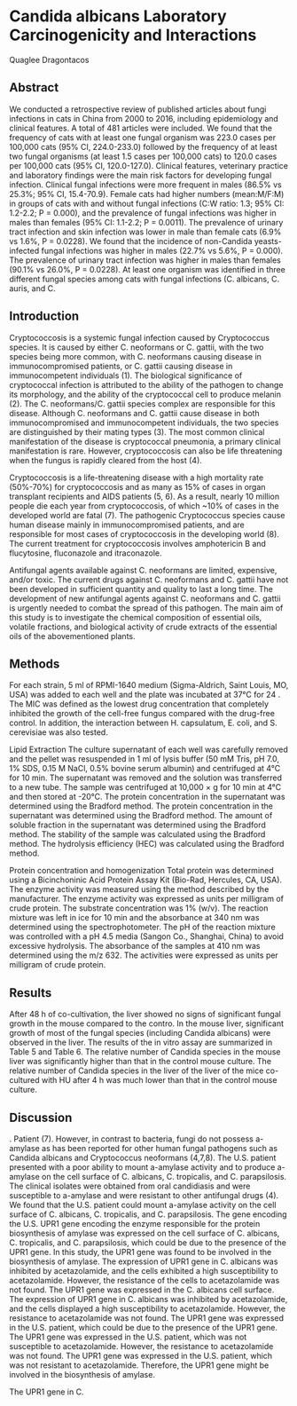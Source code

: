 # Candida albicans Laboratory Carcinogenicity and Interactions
Quaglee Dragontacos


## Abstract
We conducted a retrospective review of published articles about fungi infections in cats in China from 2000 to 2016, including epidemiology and clinical features. A total of 481 articles were included. We found that the frequency of cats with at least one fungal organism was 223.0 cases per 100,000 cats (95% CI, 224.0-233.0) followed by the frequency of at least two fungal organisms (at least 1.5 cases per 100,000 cats) to 120.0 cases per 100,000 cats (95% CI, 120.0-127.0). Clinical features, veterinary practice and laboratory findings were the main risk factors for developing fungal infection. Clinical fungal infections were more frequent in males (86.5% vs 25.3%; 95% CI, 15.4-70.9). Female cats had higher numbers (mean:M/F:M) in groups of cats with and without fungal infections (C:W ratio: 1.3; 95% CI: 1.2-2.2; P = 0.000), and the prevalence of fungal infections was higher in males than females (95% CI: 1.1-2.2; P = 0.0011). The prevalence of urinary tract infection and skin infection was lower in male than female cats (6.9% vs 1.6%, P = 0.0228). We found that the incidence of non-Candida yeasts-infected fungal infections was higher in males (22.7% vs 5.6%, P = 0.000). The prevalence of urinary tract infection was higher in males than females (90.1% vs 26.0%, P = 0.0228). At least one organism was identified in three different fungal species among cats with fungal infections (C. albicans, C. auris, and C.


## Introduction
Cryptococcosis is a systemic fungal infection caused by Cryptococcus species. It is caused by either C. neoformans or C. gattii, with the two species being more common, with C. neoformans causing disease in immunocompromised patients, or C. gattii causing disease in immunocompetent individuals (1). The biological significance of cryptococcal infection is attributed to the ability of the pathogen to change its morphology, and the ability of the cryptococcal cell to produce melanin (2). The C. neoformans/C. gattii species complex are responsible for this disease. Although C. neoformans and C. gattii cause disease in both immunocompromised and immunocompetent individuals, the two species are distinguished by their mating types (3). The most common clinical manifestation of the disease is cryptococcal pneumonia, a primary clinical manifestation is rare. However, cryptococcosis can also be life threatening when the fungus is rapidly cleared from the host (4).

Cryptococcosis is a life-threatening disease with a high mortality rate (50%-70%) for cryptococcosis and as many as 15% of cases in organ transplant recipients and AIDS patients (5, 6). As a result, nearly 10 million people die each year from cryptococcosis, of which ~10% of cases in the developed world are fatal (7). The pathogenic Cryptococcus species cause human disease mainly in immunocompromised patients, and are responsible for most cases of cryptococcosis in the developing world (8). The current treatment for cryptococcosis involves amphotericin B and flucytosine, fluconazole and itraconazole.

Antifungal agents available against C. neoformans are limited, expensive, and/or toxic. The current drugs against C. neoformans and C. gattii have not been developed in sufficient quantity and quality to last a long time. The development of new antifungal agents against C. neoformans and C. gattii is urgently needed to combat the spread of this pathogen. The main aim of this study is to investigate the chemical composition of essential oils, volatile fractions, and biological activity of crude extracts of the essential oils of the abovementioned plants.


## Methods

For each strain, 5 ml of RPMI-1640 medium (Sigma-Aldrich, Saint Louis, MO, USA) was added to each well and the plate was incubated at 37°C for 24 . The MIC was defined as the lowest drug concentration that completely inhibited the growth of the cell-free fungus compared with the drug-free control. In addition, the interaction between H. capsulatum, E. coli, and S. cerevisiae was also tested.

Lipid Extraction
The culture supernatant of each well was carefully removed and the pellet was resuspended in 1 ml of lysis buffer (50 mM Tris, pH 7.0, 1% SDS, 0.15 M NaCl, 0.5% bovine serum albumin) and centrifuged at 4°C for 10 min. The supernatant was removed and the solution was transferred to a new tube. The sample was centrifuged at 10,000 × g for 10 min at 4°C and then stored at -20°C. The protein concentration in the supernatant was determined using the Bradford method. The protein concentration in the supernatant was determined using the Bradford method. The amount of soluble fraction in the supernatant was determined using the Bradford method. The stability of the sample was calculated using the Bradford method. The hydrolysis efficiency (HEC) was calculated using the Bradford method.

Protein concentration and homogenization
Total protein was determined using a Bicinchoninic Acid Protein Assay Kit (Bio-Rad, Hercules, CA, USA). The enzyme activity was measured using the method described by the manufacturer. The enzyme activity was expressed as units per milligram of crude protein. The substrate concentration was 1% (w/v). The reaction mixture was left in ice for 10 min and the absorbance at 340 nm was determined using the spectrophotometer. The pH of the reaction mixture was controlled with a pH 4.5 media (Sangon Co., Shanghai, China) to avoid excessive hydrolysis. The absorbance of the samples at 410 nm was determined using the m/z 632. The activities were expressed as units per milligram of crude protein.


## Results
After 48 h of co-cultivation, the liver showed no signs of significant fungal growth in the mouse compared to the contro. In the mouse liver, significant growth of most of the fungal species (including Candida albicans) were observed in the liver. The results of the in vitro assay are summarized in Table 5 and Table 6. The relative number of Candida species in the mouse liver was significantly higher than that in the control mouse culture. The relative number of Candida species in the liver of the liver of the mice co-cultured with HU after 4 h was much lower than that in the control mouse culture.


## Discussion
. Patient (7). However, in contrast to bacteria, fungi do not possess a-amylase as has been reported for other human fungal pathogens such as Candida albicans and Cryptococcus neoformans (4,7,8). The U.S. patient presented with a poor ability to mount a-amylase activity and to produce a-amylase on the cell surface of C. albicans, C. tropicalis, and C. parapsilosis. The clinical isolates were obtained from oral candidiasis and were susceptible to a-amylase and were resistant to other antifungal drugs (4). We found that the U.S. patient could mount a-amylase activity on the cell surface of C. albicans, C. tropicalis, and C. parapsilosis. The gene encoding the U.S. UPR1 gene encoding the enzyme responsible for the protein biosynthesis of amylase was expressed on the cell surface of C. albicans, C. tropicalis, and C. parapsilosis, which could be due to the presence of the UPR1 gene. In this study, the UPR1 gene was found to be involved in the biosynthesis of amylase. The expression of UPR1 gene in C. albicans was inhibited by acetazolamide, and the cells exhibited a high susceptibility to acetazolamide. However, the resistance of the cells to acetazolamide was not found. The UPR1 gene was expressed in the C. albicans cell surface. The expression of UPR1 gene in C. albicans was inhibited by acetazolamide, and the cells displayed a high susceptibility to acetazolamide. However, the resistance to acetazolamide was not found. The UPR1 gene was expressed in the U.S. patient, which could be due to the presence of the UPR1 gene. The UPR1 gene was expressed in the U.S. patient, which was not susceptible to acetazolamide. However, the resistance to acetazolamide was not found. The UPR1 gene was expressed in the U.S. patient, which was not resistant to acetazolamide. Therefore, the UPR1 gene might be involved in the biosynthesis of amylase.

The UPR1 gene in C.
